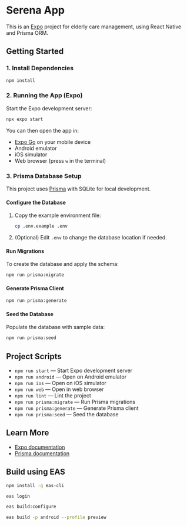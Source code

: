 # Serena App

This is an [Expo](https://expo.dev) project for elderly care management, using React Native and Prisma ORM.

## Getting Started

### 1. Install Dependencies

```bash
npm install
```

### 2. Running the App (Expo)

Start the Expo development server:

```bash
npx expo start
```

You can then open the app in:
- [Expo Go](https://expo.dev/go) on your mobile device
- Android emulator
- iOS simulator
- Web browser (press `w` in the terminal)

### 3. Prisma Database Setup

This project uses [Prisma](https://www.prisma.io/) with SQLite for local development.

#### Configure the Database

1. Copy the example environment file:
   ```bash
   cp .env.example .env
   ```
2. (Optional) Edit `.env` to change the database location if needed.

#### Run Migrations

To create the database and apply the schema:

```bash
npm run prisma:migrate
```

#### Generate Prisma Client

```bash
npm run prisma:generate
```

#### Seed the Database

Populate the database with sample data:

```bash
npm run prisma:seed
```

## Project Scripts

- `npm run start` — Start Expo development server
- `npm run android` — Open on Android emulator
- `npm run ios` — Open on iOS simulator
- `npm run web` — Open in web browser
- `npm run lint` — Lint the project
- `npm run prisma:migrate` — Run Prisma migrations
- `npm run prisma:generate` — Generate Prisma client
- `npm run prisma:seed` — Seed the database

## Learn More

- [Expo documentation](https://docs.expo.dev/)
- [Prisma documentation](https://www.prisma.io/docs/)


## Build using EAS

```bash
npm install -g eas-cli
```

```bash
eas login
```

```bash
eas build:configure

```
```bash
eas build -p android --profile preview
```

